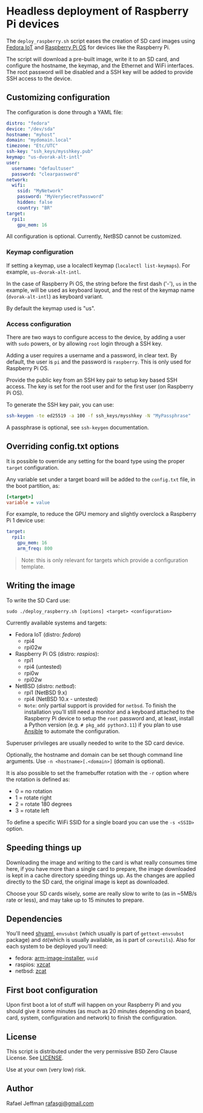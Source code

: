 # Headless deployment of Raspberry Pi devices

The `deploy_raspberry.sh` script eases the creation of SD card images using [Fedora IoT](https://fedoraproject.org/iot) and [Raspberry Pi OS](https://www.raspberrypi.com/software/) for devices like the Raspberry Pi.

The script will download a pre-built image, write it to an SD card, and configure the hostname, the keymap, and the Ethernet and WiFi interfaces. The root password will be disabled and a SSH key will be added to provide SSH access to the device.

## Customizing configuration

The configuration is done through a YAML file:

```yaml
distro: "fedora"
device: "/dev/sda"
hostname: "myhost"
domain: "mydomain.local"
timezone: "Etc/UTC"
ssh-key: "ssh_keys/mysshkey.pub"
keymap: "us-dvorak-alt-intl"
user:
  username: "defaultuser"
  password: "clearpassword"
network:
  wifi:
    ssid: "MyNetwork"
    password: "MyVerySecretPassword"
    hidden: false
    country: "BR"
target:
  rpi1:
    gpu_mem: 16
```

All configuration is optional. Currently, NetBSD cannot be customized.


### Keymap configuration

If setting a keymap, use a localectl keymap (`localectl list-keymaps`). For example, `us-dvorak-alt-intl`.

In the case of Raspberry Pi OS, the string before the first dash ('-'), `us` in the example, will be used as keyboard layout, and the rest of the keymap name (`dvorak-alt-intl`) as keyboard variant.

By default the keymap used is "us".


### Access configuration

There are two ways to configure access to the device, by adding a user with `sudo` powers, or by allowing `root` login through a SSH key.

Adding a user requires a username and a password, in clear text. By default, the user is `pi` and the password is `raspberry`. This is only used for Raspberry Pi OS.

Provide the public key from an SSH key pair to setup key based SSH access. The key is set for the root user and for the first user (on Raspberry Pi OS).

To generate the SSH key pair, you can use: 

```bash
ssh-keygen -te ed25519 -a 100 -f ssh_keys/mysshkey -N "MyPassphrase"
```

A passphrase is optional, see `ssh-keygen` documentation.


## Overriding config.txt options

It is possible to override any setting for the board type using the proper `target` configuration.

Any variable set under a target board will be added to the `config.txt` file, in the boot partition, as:

```ini
[<target>]
variable = value
```

For example, to reduce the GPU memory and slightly overclock a Raspberry Pi 1 device use:

```yaml
target:
  rpi1:
    gpu_mem: 16
    arm_freq: 800
```

> Note: this is only relevant for targets which provide a configuration template.

## Writing the image

To write the SD Card use:

```
sudo ./deploy_raspberry.sh [options] <target> <configuration>
```

Currently available systems and targets:
* Fedora IoT (distro: _fedora_)
    * rpi4
    * rpi02w
* Raspberry Pi OS (distro: _raspios_):
    * rpi1
    * rpi4 (untested)
    * rpi0w
    * rpi02w
* NetBSD (distro: _netbsd_):
    * rpi1 (NetBSD 9.x)
    * rpi4 (NetBSD 10.x - untested)
    * `Note`: only partial support is provided for `netbsd`. To finish the installation you'll still need a monitor and a keyboard attached to the Raspberry Pi device to setup the `root` password and, at least, install a Python version (e.g. `# pkg_add python3.11`) if you plan to use [Ansible](https://ansible.com) to automate the configuration.

Superuser privileges are usually needed to write to the SD card device.

Optionally, the hostname and domain can be set though command line arguments. Use `-n <hostname>[.<domain>]` (domain is optional).

It is also possible to set the framebuffer rotation with the `-r` option where the rotation is defined as:
* 0 = no rotation
* 1 = rotate right
* 2 = rotate 180 degrees
* 3 = rotate left

To define a specific WiFi SSID for a single board you can use the `-s <SSID>` option.

## Speeding things up

Downloading the image and writing to the card is what really consumes time here, if you have more than a single card to prepare, the image downloaded is kept in a cache directory speeding things up. As the changes are applied directly to the SD card, the original image is kept as downloaded.

Choose your SD cards wisely, some are really slow to write to (as in ~5MB/s rate or less), and may take up to 15 minutes to prepare.


## Dependencies

You'll need [shyaml](https://github.com/0k/shyaml), `envsubst` (which usually is part of `gettext-envsubst` package) and `dd`(which is usually available, as is part of `coreutils`). Also for each system to be deployed you'll need:
* fedora: [arm-image-installer](https://pagure.io/arm-image-installer), `uuid`
* raspios: [xzcat](https://github.com/tukaani-project/xz)
* netbsd: [zcat](https://www.gnu.org/software/gzip)


## First boot configuration

Upon first boot a lot of stuff will happen on your Raspberry Pi and you should give it some minutes (as much as 20 minutes depending on board, card, system, configuration and network) to finish the configuration.

## License

This script is distributed under the very permissive BSD Zero Clause License. See [LICENSE](LICENSE).

Use at your own (very low) risk.

## Author

Rafael Jeffman <rafasgj@gmail.com>
